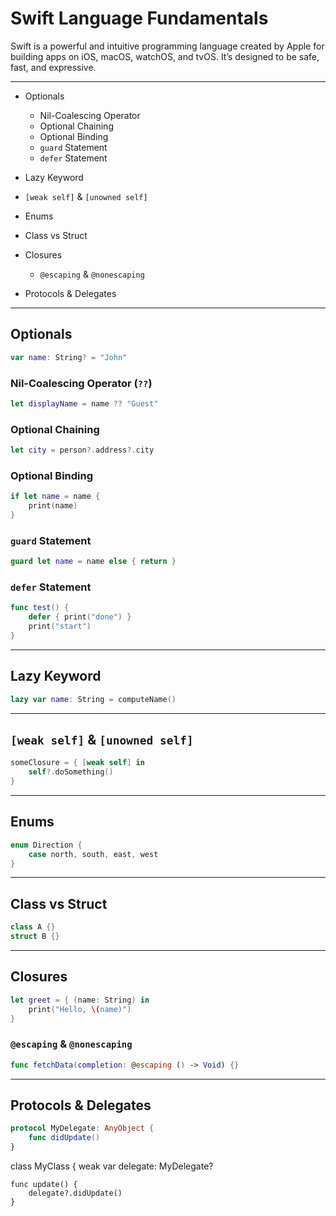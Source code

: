 # Swift Language Fundamentals

Swift is a powerful and intuitive programming language created by Apple for building apps on iOS, macOS, watchOS, and tvOS. It’s designed to be safe, fast, and expressive.

---


* Optionals

  * Nil-Coalescing Operator
  * Optional Chaining
  * Optional Binding
  * `guard` Statement
  * `defer` Statement
* Lazy Keyword
* `[weak self]` & `[unowned self]`
* Enums
* Class vs Struct
* Closures

  * `@escaping` & `@nonescaping`
* Protocols & Delegates

---

## Optionals

```swift
var name: String? = "John"
```

### Nil-Coalescing Operator (`??`)

```swift
let displayName = name ?? "Guest"
```

### Optional Chaining

```swift
let city = person?.address?.city
```

### Optional Binding

```swift
if let name = name {
    print(name)
}
```

### `guard` Statement

```swift
guard let name = name else { return }
```

### `defer` Statement

```swift
func test() {
    defer { print("done") }
    print("start")
}
```

---

## Lazy Keyword

```swift
lazy var name: String = computeName()
```

---

## `[weak self]` & `[unowned self]`

```swift
someClosure = { [weak self] in
    self?.doSomething()
}
```

---

## Enums

```swift
enum Direction {
    case north, south, east, west
}
```

---

## Class vs Struct

```swift
class A {}
struct B {}
```

---

## Closures

```swift
let greet = { (name: String) in
    print("Hello, \(name)")
}
```

### `@escaping` & `@nonescaping`

```swift
func fetchData(completion: @escaping () -> Void) {}
```

---

## Protocols & Delegates

```swift
protocol MyDelegate: AnyObject {
    func didUpdate()
}
```

class MyClass {
weak var delegate: MyDelegate?

```
func update() {
    delegate?.didUpdate()
}
```
